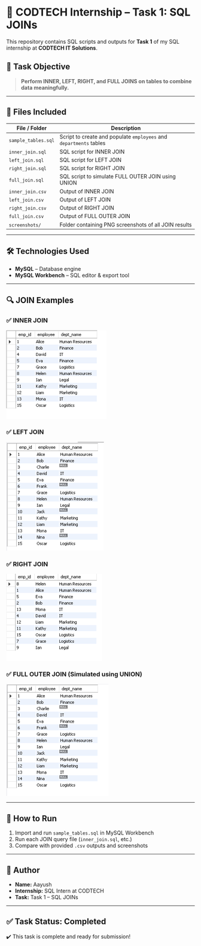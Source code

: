 # 🚀 CODTECH Internship – Task 1: SQL JOINs

This repository contains SQL scripts and outputs for **Task 1** of my SQL internship at **CODTECH IT Solutions**.

## 📌 Task Objective

> **Perform INNER, LEFT, RIGHT, and FULL JOINS on tables to combine data meaningfully.**

---

## 📂 Files Included

| File / Folder           | Description |
|-------------------------|-------------|
| `sample_tables.sql`     | Script to create and populate `employees` and `departments` tables |
| `inner_join.sql`        | SQL script for INNER JOIN |
| `left_join.sql`         | SQL script for LEFT JOIN |
| `right_join.sql`        | SQL script for RIGHT JOIN |
| `full_join.sql`         | SQL script to simulate FULL OUTER JOIN using UNION |
| `inner_join.csv`        | Output of INNER JOIN |
| `left_join.csv`         | Output of LEFT JOIN |
| `right_join.csv`        | Output of RIGHT JOIN |
| `full_join.csv`         | Output of FULL OUTER JOIN |
| `screenshots/`          | Folder containing PNG screenshots of all JOIN results |

---

## 🛠️ Technologies Used

- **MySQL** – Database engine
- **MySQL Workbench** – SQL editor & export tool

---

## 🔍 JOIN Examples

### ✅ INNER JOIN
![INNER JOIN](screenshots/Inner_Join.png)

### ✅ LEFT JOIN
![LEFT JOIN](screenshots/Left_Join.png)

### ✅ RIGHT JOIN
![RIGHT JOIN](screenshots/Right_Join.png)

### ✅ FULL OUTER JOIN (Simulated using UNION)
![FULL JOIN](screenshots/Full_Outer_Join.png)

---

## 📌 How to Run

1. Import and run `sample_tables.sql` in MySQL Workbench
2. Run each JOIN query file (`inner_join.sql`, etc.)
3. Compare with provided `.csv` outputs and screenshots

---

## 📢 Author

- **Name:** Aayush  
- **Internship:** SQL Intern at CODTECH  
- **Task:** Task 1 – SQL JOINs

---

## ✅ Task Status: Completed

✔️ This task is complete and ready for submission!
